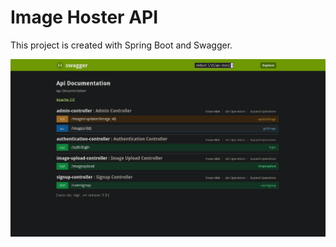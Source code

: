 # Image Hoster API

This project is created with Spring Boot and Swagger.

<img src="https://github.com/Rahulbeniwal26119/image-hoster/blob/master/bin/imagehoster.png"/>
